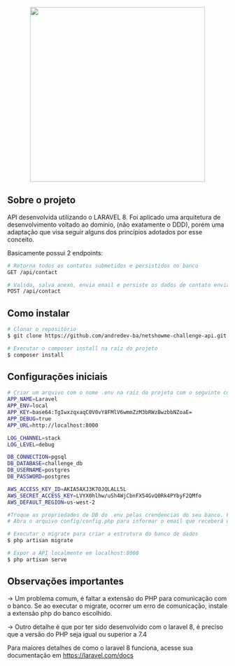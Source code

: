 <p align="center"><img src="https://raw.githubusercontent.com/laravel/art/master/logo-lockup/5%20SVG/2%20CMYK/1%20Full%20Color/laravel-logolockup-cmyk-red.svg" width="400"></p>


## Sobre o projeto

API desenvolvida utilizando o LARAVEL 8. Foi aplicado uma arquitetura de desenvolvimento voltado ao domínio, (não exatamente o DDD), porém uma adaptação que visa seguir alguns dos princípios adotados por esse conceito.

Basicamente possui 2 endpoints:

```bash
# Retorna todos os contatos submetidos e persistidos no banco
GET /api/contact

# Valida, salva anexo, envia email e persiste os dados de contato enviados
POST /api/contact

```
## Como instalar

```bash
# Clonar o repositório
$ git clone https://github.com/andredev-ba/netshowme-challenge-api.git

# Executar o composer install na raíz do projeto
$ composer install

```
## Configurações iniciais

```bash
# Criar um arquivo com o nome .env na raíz do projeto com o seguinte conteúdo
APP_NAME=Laravel
APP_ENV=local
APP_KEY=base64:TgIwxzqxaqC0V0vY8FMlV6wmmZzM3bRWzBwzbbNZoaE=
APP_DEBUG=true
APP_URL=http://localhost:8000

LOG_CHANNEL=stack
LOG_LEVEL=debug

DB_CONNECTION=pgsql
DB_DATABASE=challenge_db
DB_USERNAME=postgres
DB_PASSWORD=postgres

AWS_ACCESS_KEY_ID=AKIA5AXJ3K7OJQLALL5L
AWS_SECRET_ACCESS_KEY=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
AWS_DEFAULT_REGION=us-west-2

#Troque as propriedades de DB do .env pelas crendencias do seu banco. Funciona com mysql também. Nesse caso, basta alterar a propriedade DB_CONNECTION para mysql.
# Abra o arquivo config/config.php para informar o email que receberá os contatos

# Executar o migrate para criar a estrutura do banco de dados
$ php artisan migrate

# Expor a API localmente em localhost:8000
$ php artisan serve

```
## Observações importantes
-> Um problema comum, é faltar a extensão do PHP para comunicação com o banco. Se ao executar o migrate, ocorrer um erro de comunicação, instale a extensão php do banco escolhido.

-> Outro detalhe é que por ter sido desenvolvido com o laravel 8, é preciso que a versão do PHP seja igual ou superior a 7.4

Para maiores detalhes de como o laravel 8 funciona, acesse sua documentação em https://laravel.com/docs

